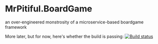# MrPitiful.BoardGame
an over-engineered monstrosity of a microservice-based boardgame framework

More later, but for now, here's whether the build is passing:
[![Build status](https://ci.appveyor.com/api/projects/status/vhmx6pfotvgci1kj/branch/master?svg=true)](https://ci.appveyor.com/project/ScottMonaghan/mrpitiful-boardgame/branch/master)
